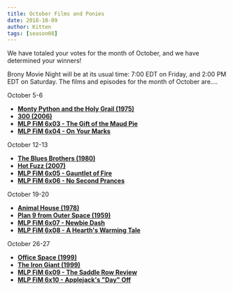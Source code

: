 ```yaml
---
title: October Films and Ponies
date: 2018-10-09
author: Kitten
tags: [season08]
---
```


We have totaled your votes for the month of October, and we have determined your winners!

Brony Movie Night will be at its usual time: 7:00 EDT on Friday, and 2:00 PM EDT on Saturday.  The films and episodes for the month of October are....

October 5-6
-	**[Monty Python and the Holy Grail (1975)][m1]**
-	**[300 (2006)][m2]**
-	**[MLP FiM 6x03 - The Gift of the Maud Pie][p1]**
-	**[MLP FiM 6x04 - On Your Marks][p2]**

October 12-13
-	**[The Blues Brothers (1980)][m3]**
-	**[Hot Fuzz (2007)][m4]**
-	**[MLP FiM 6x05 - Gauntlet of Fire][p3]**
-	**[MLP FiM 6x06 - No Second Prances][p4]**

October 19-20
-	**[Animal House (1978)][m5]**
-	**[Plan 9 from Outer Space (1959)][m6]**
-	**[MLP FiM 6x07 - Newbie Dash][p5]**
-	**[MLP FiM 6x08 - A Hearth's Warming Tale][p6]**

October 26-27
-	**[Office Space (1999)][m7]**
-	**[The Iron Giant (1999)][m8]**
-	**[MLP FiM 6x09 - The Saddle Row Review][p7]**
-	**[MLP FiM 6x10 - Applejack's "Day" Off][p8]**

[m1]: https://www.imdb.com/title/tt0071853/
[m2]: https://www.imdb.com/title/tt0416449/
[m3]: https://www.imdb.com/title/tt0080455/
[m4]: https://www.imdb.com/title/tt0425112/
[m5]: https://www.imdb.com/title/tt0077975/
[m6]: https://www.imdb.com/title/tt0052077/
[m7]: https://www.imdb.com/title/tt0151804/
[m8]: https://www.imdb.com/title/tt0129167/
[p1]: https://www.imdb.com/title/tt5524246/
[p2]: https://www.imdb.com/title/tt5524242/
[p3]: https://www.imdb.com/title/tt5524252/
[p4]: https://www.imdb.com/title/tt5524256/
[p5]: https://www.imdb.com/title/tt5524260/
[p6]: https://www.imdb.com/title/tt5524260/
[p7]: https://www.imdb.com/title/tt5347354/
[p8]: https://www.imdb.com/title/tt5524264/
